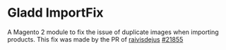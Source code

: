 # Gladd ImportFix
A Magento 2 module to fix the issue of duplicate images when importing products.
This fix was made by the PR of [raivisdejus](https://github.com/raivisdejus) [#21855](https://github.com/magento/magento2/pull/21855)